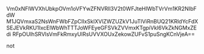 Vm0xNFlWVXhUbkpOVm1oVFYwZFNVRll3V2t0WFJteHlWbTVrVm1KR2NIbFdW
M1JQVmxaS2NsWnFWbFZpClIxSklXVlZWZUZkV1JuTlViRnBUQ21KRldYcFdX
SEJEVkRKU1IxcElWbWhTTTJoWFEyeGFSVkZVVmxKTgpiVkl6VkZkNGMxZEdi
RFpOUlhSRVlsVmFkRmxyUlRsUVVXOUxZekowZUFvS1puSngKCnVjeA==

not